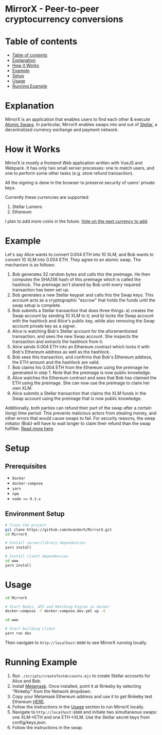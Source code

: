 # MirrorX - Peer-to-peer cryptocurrency conversions

Table of contents
=================

<!--ts-->
   * [Table of contents](#table-of-contents)
   * [Explanation](#explanation)
   * [How it Works](#how-it-works)
   * [Example](#example)
   * [Setup](#setup)
   * [Usage](#usage)
   * [Running Example](#running-example)
<!--te-->

Explanation
===========
MirrorX is an application that enables users to find each other & execute [Atomic Swaps](https://themerkle.com/what-is-an-atomic-swap/).
In particular, MirrorX enables swaps into and out of [Stellar](https://www.stellar.org/), a decentralized currency exchange and payment network.

How it Works
============
MirrorX is mostly a frontend Web application written with VueJS and Webpack. 
It has only two small server processes: one to match users, and one to perform some other tasks (e.g. store refund transaction).

All the signing is done in the browser to preserve security of users' private keys.

Currently these currencies are supported:
1. Stellar Lumens
1. Ethereum

I plan to add more coins in the future. [Vote on the next currency to add](https://goo.gl/forms/gBmhcNLQ48S5pHyt1). 

Example
============

Let's say Alice wants to convert 0.004 ETH into 10 XLM, and Bob wants to convert 10 XLM into 0.004 ETH. They agree to an atomic swap. The mechanism is as follows:

1. Bob generates 32 random bytes and calls this the preimage. He then computes the SHA256 hash of this preimage which is called the hashlock. The preimage isn't shared by Bob until every required transaction has been set up. 
2. Bob generates a new Stellar keypair and calls this the Swap keys. This account acts as a cryptographic "escrow" that holds the funds until the swap setup is complete.
3. Bob submits a Stellar transaction that does three things: 
  a) creates the Swap account by sending 10 XLM to it; and
  b) locks the Swap account with the hashlock and Alice's public key, while also removing the Swap account private key as a signer.
4. Alice is watching Bob's Stellar account for the aforementioned transaction, and sees the new Swap account. She inspects the transaction and extracts the hashlock from it.
5. Alice sends 0.004 ETH into an Ethereum contract which locks it with Bob's Ethereum address as well as the hashlock.
6. Bob sees this transaction, and confirms that Bob's Ethereum address, the ETH amount and the hashlock are valid. 
7. Bob claims his 0.004 ETH from the Ethereum using the preimage he generated in step 1. Note that the preimage is now public knowledge.
8. Alice watches the Ethereum contract and sees that Bob has claimed the ETH using the preimage. She can now use the preimage to claim her own XLM.
9. Alice submits a Stellar transaction that claims the XLM funds in the Swap account using the preimage that is now public knowledge.

Additionally, both parties can refund their part of the swap after a certain (long) time period. This prevents malicious actors from stealing money, and other errors that would cause swaps to fail. For security reasons, the swap initiator (Bob) will have to wait longer to claim their refund than the swap fulfiller. [Read more here](https://blog.lightning.engineering/announcement/2017/11/16/ln-swap.html).

Setup
============

## Prerequisites
* `Docker`
* `docker-compose`
* `yarn`
* `npm`
* `node >= 9.3.x`


## Environment Setup
```bash
# Clone the project
git clone https://github.com/mvanderh/MirrorX.git
cd MirrorX

# Install server/library dependencies
yarn install

# Install client dependencies
cd www
yarn install
```

Usage
============

```bash
cd MirrorX

# Start Redis, API and Matching Engine in docker
docker-compose -f docker-compose.dev.yml up -d

cd www

# Start building client
yarn run dev
```

Then navigate to `http://localhost:8080` to see MirrorX running locally.

Running Example
===============

1. Run `./scripts/createTestAccounts.mjs` to create Stellar accounts for Alice and Bob.
1. Install [Metamask](metamask.io). Once installed, point it at Rinkeby by selecting "Rinkeby" from the Network dropdown.
1. Copy your Metamask Ethereum address and use it to get Rinkeby test Ethereum [HERE](https://www.rinkeby.io/#faucet). 
1. Follow the instructions in the [Usage](#usage) section to run MirrorX locally.
1. Navigate to `http://localhost:8080` and initiate two simultaneous swaps: one XLM->ETH and one ETH->XLM. Use the Stellar secret keys from config/keys.json. 
1. Follow the instructions in the swap.
